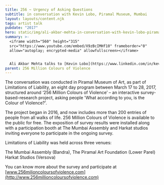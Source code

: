 ```yaml
---
title: 256 ~ Urgency of Asking Questions
subtitle: in conversation with Kevin Lobo, Piramal Museum, Mumbai
layout: layouts/content.njk
tags: artist talk
pubdate: "2017"
hero: static/img/ali-akbar-mehta-in-conversation-with-kevin-lobo-piramal-museum-of-art-mumbai-2017.jpg
summary: >-
  <iframe width="560" height="315"
  src="https://www.youtube.com/embed/X9zBcIMHf10" frameborder="0"
  allow="autoplay; encrypted-media" allowfullscreen></iframe>


  Ali Akbar Mehta talks to [Kevin Lobo](https://www.linkedin.com/in/kevlobo/) about his project '256 Million Colours of Violence' and the urgency of asking questions. They discuss tools of inquiry used and attempt to dissect the various narratives presented through the survey. Inquiries into colour, violence and their perceptions can lead to multiple directions – the conversation looks at how the narrative experience of colour may be embodied, embedded and extended in the contexts of these meanings.
parent: 256 Million Colours of Violence
---
```

The conversation was conducted in Piramal Museum of Art, as part of Limitations of Liability, an eight day program between March 17 to 28, 2017, structured around ‘256 Million Colours of Violence’ – an interactive survey-based-research project, asking people 'What according to you, is the Colour of Violence?'.

The project began in 2016, and now includes more than 200 entries of people from all walks of life. 256 Million Colours of Violence is available to the public for free. The exposition of survey results were installed along with a participation booth at The Mumbai Assembly and Harkat studios inviting everyone to participate in the ongoing survey.

Limitations of Liability was held across three venues:

The Mumbai Assembly (Bandra), The Piramal Art Foundation (Lower Parel) Harkat Studios (Versova)

You can know more about the survey and participate at [www.256milioncoloursofviolence.com](http://www.256millioncoloursofviolence.com)
